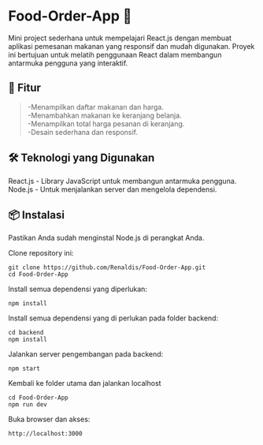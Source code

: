 <h1 class="code-line" data-line-start=0 data-line-end=1 ><a id="FoodOrderApp__0"></a>Food-Order-App 🍔</h1>
<p class="has-line-data" data-line-start="1" data-line-end="2">Mini project sederhana untuk mempelajari React.js dengan membuat aplikasi pemesanan makanan yang responsif dan mudah digunakan. Proyek ini bertujuan untuk melatih penggunaan React dalam membangun antarmuka pengguna yang interaktif.</p>
<h2 class="code-line" data-line-start=2 data-line-end=3 ><a id="_Fitur_2"></a>🚀 Fitur</h2>
<blockquote>
<p class="has-line-data" data-line-start="3" data-line-end="7">-Menampilkan daftar makanan dan harga.<br>
-Menambahkan makanan ke keranjang belanja.<br>
-Menampilkan total harga pesanan di keranjang.<br>
-Desain sederhana dan responsif.</p>
</blockquote>
<h2 class="code-line" data-line-start=8 data-line-end=9 ><a id="_Teknologi_yang_Digunakan_8"></a>🛠️ Teknologi yang Digunakan</h2>
<p class="has-line-data" data-line-start="9" data-line-end="11">React.js - Library JavaScript untuk membangun antarmuka pengguna.<br>
Node.js - Untuk menjalankan server dan mengelola dependensi.</p>
<h2 class="code-line" data-line-start=12 data-line-end=13 ><a id="_Instalasi_12"></a>📦 Instalasi</h2>
<p class="has-line-data" data-line-start="13" data-line-end="14">Pastikan Anda sudah menginstal Node.js di perangkat Anda.</p>
<p class="has-line-data" data-line-start="15" data-line-end="16">Clone repository ini:</p>
<pre><code class="has-line-data" data-line-start="17" data-line-end="20">git clone https://github.com/Renaldis/Food-Order-App.git
cd Food-Order-App
</code></pre>
<p class="has-line-data" data-line-start="21" data-line-end="22">Install semua dependensi yang diperlukan:</p>
<pre><code class="has-line-data" data-line-start="23" data-line-end="25">npm install
</code></pre>
<p class="has-line-data" data-line-start="25" data-line-end="26">Install semua dependensi yang di perlukan pada folder backend:</p>
<pre><code class="has-line-data" data-line-start="27" data-line-end="30">cd backend
npm install
</code></pre>
<p class="has-line-data" data-line-start="30" data-line-end="31">Jalankan server pengembangan pada backend:</p>
<pre><code class="has-line-data" data-line-start="32" data-line-end="34">npm start
</code></pre>
<p class="has-line-data" data-line-start="34" data-line-end="35">Kembali ke folder utama dan jalankan localhost</p>
<pre><code class="has-line-data" data-line-start="36" data-line-end="39">cd Food-Order-App
npm run dev
</code></pre>
<p class="has-line-data" data-line-start="39" data-line-end="40">Buka browser dan akses:</p>
<pre><code class="has-line-data" data-line-start="41" data-line-end="43">http://localhost:3000
</code></pre>
